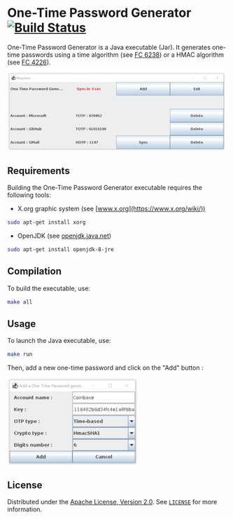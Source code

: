 # One-Time Password Generator [![Build Status](https://travis-ci.org/kortescode/One-Time-Password-Generator.svg?branch=master)](https://travis-ci.org/kortescode/One-Time-Password-Generator)
 
One-Time Password Generator is a Java executable (Jar). It generates one-time passwords using a time algorithm (see [FC 6238](https://tools.ietf.org/html/rfc6238)) or a HMAC algorithm (see [FC 4226](https://tools.ietf.org/html/rfc4226)).

<img src="img/preview.png" width="500" title="One-Time Password Generator preview">

## Requirements

Building the One-Time Password Generator executable requires the following tools:
- X.org graphic system (see [www.x.org](https://www.x.org/wiki/))
```bash
sudo apt-get install xorg
```
- OpenJDK (see [openjdk.java.net](https://openjdk.java.net))
```bash
sudo apt-get install openjdk-8-jre
```

## Compilation

To build the executable, use:

```bash
make all
```

## Usage

To launch the Java executable, use:
```bash
make run
```
Then, add a new one-time password and click on the "Add" button :

<img src="img/add_preview.png" width="300" title="One-Time Password Generator add preview">

## License

Distributed under the [Apache License, Version 2.0](http://www.apache.org/licenses/). See [`LICENSE`](LICENSE) for more information.
